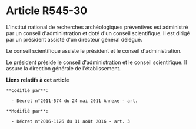 # Article R545-30

L'Institut national de recherches archéologiques préventives est administré par un conseil d'administration et doté d'un
conseil scientifique. Il est dirigé par un président assisté d'un directeur général délégué. 

Le conseil scientifique assiste le président et le conseil d'administration. 

Le président préside le conseil d'administration et le conseil scientifique. Il assure la direction générale de
l'établissement.

**Liens relatifs à cet article**

	**Codifié par**:

	  - Décret n°2011-574 du 24 mai 2011 Annexe - art.

	**Modifié par**:

	  - Décret n°2016-1126 du 11 août 2016 - art. 3
